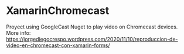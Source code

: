 # XamarinChromecast
Proyect using GoogleCast Nuget to play video on Chromecast devices. 
More info: https://jorgediegocrespo.wordpress.com/2020/11/10/reproduccion-de-video-en-chromecast-con-xamarin-forms/
